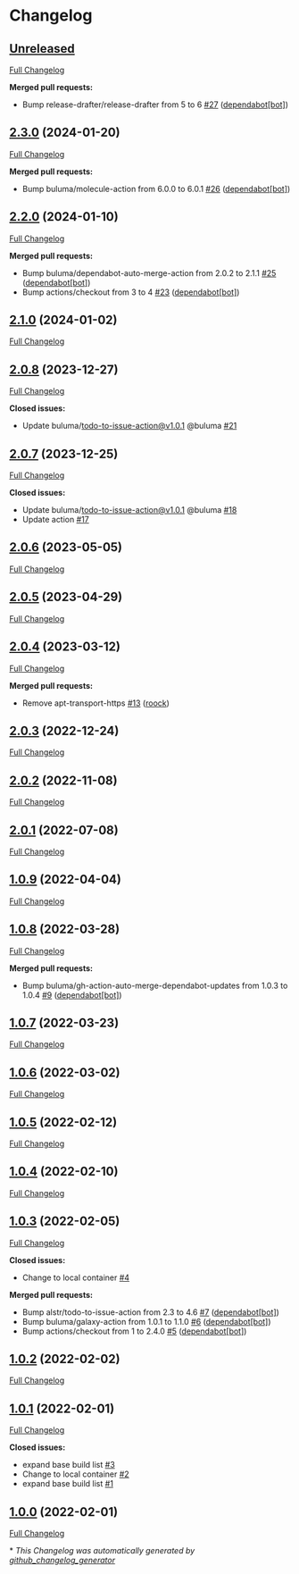 # Changelog

## [Unreleased](https://github.com/buluma/ansible-role-core_dependencies/tree/HEAD)

[Full Changelog](https://github.com/buluma/ansible-role-core_dependencies/compare/2.3.0...HEAD)

**Merged pull requests:**

- Bump release-drafter/release-drafter from 5 to 6 [\#27](https://github.com/buluma/ansible-role-core_dependencies/pull/27) ([dependabot[bot]](https://github.com/apps/dependabot))

## [2.3.0](https://github.com/buluma/ansible-role-core_dependencies/tree/2.3.0) (2024-01-20)

[Full Changelog](https://github.com/buluma/ansible-role-core_dependencies/compare/2.2.0...2.3.0)

**Merged pull requests:**

- Bump buluma/molecule-action from 6.0.0 to 6.0.1 [\#26](https://github.com/buluma/ansible-role-core_dependencies/pull/26) ([dependabot[bot]](https://github.com/apps/dependabot))

## [2.2.0](https://github.com/buluma/ansible-role-core_dependencies/tree/2.2.0) (2024-01-10)

[Full Changelog](https://github.com/buluma/ansible-role-core_dependencies/compare/2.1.0...2.2.0)

**Merged pull requests:**

- Bump buluma/dependabot-auto-merge-action from 2.0.2 to 2.1.1 [\#25](https://github.com/buluma/ansible-role-core_dependencies/pull/25) ([dependabot[bot]](https://github.com/apps/dependabot))
- Bump actions/checkout from 3 to 4 [\#23](https://github.com/buluma/ansible-role-core_dependencies/pull/23) ([dependabot[bot]](https://github.com/apps/dependabot))

## [2.1.0](https://github.com/buluma/ansible-role-core_dependencies/tree/2.1.0) (2024-01-02)

[Full Changelog](https://github.com/buluma/ansible-role-core_dependencies/compare/2.0.8...2.1.0)

## [2.0.8](https://github.com/buluma/ansible-role-core_dependencies/tree/2.0.8) (2023-12-27)

[Full Changelog](https://github.com/buluma/ansible-role-core_dependencies/compare/2.0.7...2.0.8)

**Closed issues:**

- Update buluma/todo-to-issue-action@v1.0.1 @buluma [\#21](https://github.com/buluma/ansible-role-core_dependencies/issues/21)

## [2.0.7](https://github.com/buluma/ansible-role-core_dependencies/tree/2.0.7) (2023-12-25)

[Full Changelog](https://github.com/buluma/ansible-role-core_dependencies/compare/2.0.6...2.0.7)

**Closed issues:**

- Update buluma/todo-to-issue-action@v1.0.1 @buluma [\#18](https://github.com/buluma/ansible-role-core_dependencies/issues/18)
- Update action [\#17](https://github.com/buluma/ansible-role-core_dependencies/issues/17)

## [2.0.6](https://github.com/buluma/ansible-role-core_dependencies/tree/2.0.6) (2023-05-05)

[Full Changelog](https://github.com/buluma/ansible-role-core_dependencies/compare/2.0.5...2.0.6)

## [2.0.5](https://github.com/buluma/ansible-role-core_dependencies/tree/2.0.5) (2023-04-29)

[Full Changelog](https://github.com/buluma/ansible-role-core_dependencies/compare/2.0.4...2.0.5)

## [2.0.4](https://github.com/buluma/ansible-role-core_dependencies/tree/2.0.4) (2023-03-12)

[Full Changelog](https://github.com/buluma/ansible-role-core_dependencies/compare/2.0.3...2.0.4)

**Merged pull requests:**

- Remove apt-transport-https [\#13](https://github.com/buluma/ansible-role-core_dependencies/pull/13) ([roock](https://github.com/roock))

## [2.0.3](https://github.com/buluma/ansible-role-core_dependencies/tree/2.0.3) (2022-12-24)

[Full Changelog](https://github.com/buluma/ansible-role-core_dependencies/compare/2.0.2...2.0.3)

## [2.0.2](https://github.com/buluma/ansible-role-core_dependencies/tree/2.0.2) (2022-11-08)

[Full Changelog](https://github.com/buluma/ansible-role-core_dependencies/compare/2.0.1...2.0.2)

## [2.0.1](https://github.com/buluma/ansible-role-core_dependencies/tree/2.0.1) (2022-07-08)

[Full Changelog](https://github.com/buluma/ansible-role-core_dependencies/compare/1.0.9...2.0.1)

## [1.0.9](https://github.com/buluma/ansible-role-core_dependencies/tree/1.0.9) (2022-04-04)

[Full Changelog](https://github.com/buluma/ansible-role-core_dependencies/compare/1.0.8...1.0.9)

## [1.0.8](https://github.com/buluma/ansible-role-core_dependencies/tree/1.0.8) (2022-03-28)

[Full Changelog](https://github.com/buluma/ansible-role-core_dependencies/compare/1.0.7...1.0.8)

**Merged pull requests:**

- Bump buluma/gh-action-auto-merge-dependabot-updates from 1.0.3 to 1.0.4 [\#9](https://github.com/buluma/ansible-role-core_dependencies/pull/9) ([dependabot[bot]](https://github.com/apps/dependabot))

## [1.0.7](https://github.com/buluma/ansible-role-core_dependencies/tree/1.0.7) (2022-03-23)

[Full Changelog](https://github.com/buluma/ansible-role-core_dependencies/compare/1.0.6...1.0.7)

## [1.0.6](https://github.com/buluma/ansible-role-core_dependencies/tree/1.0.6) (2022-03-02)

[Full Changelog](https://github.com/buluma/ansible-role-core_dependencies/compare/1.0.5...1.0.6)

## [1.0.5](https://github.com/buluma/ansible-role-core_dependencies/tree/1.0.5) (2022-02-12)

[Full Changelog](https://github.com/buluma/ansible-role-core_dependencies/compare/1.0.4...1.0.5)

## [1.0.4](https://github.com/buluma/ansible-role-core_dependencies/tree/1.0.4) (2022-02-10)

[Full Changelog](https://github.com/buluma/ansible-role-core_dependencies/compare/1.0.3...1.0.4)

## [1.0.3](https://github.com/buluma/ansible-role-core_dependencies/tree/1.0.3) (2022-02-05)

[Full Changelog](https://github.com/buluma/ansible-role-core_dependencies/compare/1.0.2...1.0.3)

**Closed issues:**

- Change to local container [\#4](https://github.com/buluma/ansible-role-core_dependencies/issues/4)

**Merged pull requests:**

- Bump alstr/todo-to-issue-action from 2.3 to 4.6 [\#7](https://github.com/buluma/ansible-role-core_dependencies/pull/7) ([dependabot[bot]](https://github.com/apps/dependabot))
- Bump buluma/galaxy-action from 1.0.1 to 1.1.0 [\#6](https://github.com/buluma/ansible-role-core_dependencies/pull/6) ([dependabot[bot]](https://github.com/apps/dependabot))
- Bump actions/checkout from 1 to 2.4.0 [\#5](https://github.com/buluma/ansible-role-core_dependencies/pull/5) ([dependabot[bot]](https://github.com/apps/dependabot))

## [1.0.2](https://github.com/buluma/ansible-role-core_dependencies/tree/1.0.2) (2022-02-02)

[Full Changelog](https://github.com/buluma/ansible-role-core_dependencies/compare/1.0.1...1.0.2)

## [1.0.1](https://github.com/buluma/ansible-role-core_dependencies/tree/1.0.1) (2022-02-01)

[Full Changelog](https://github.com/buluma/ansible-role-core_dependencies/compare/1.0.0...1.0.1)

**Closed issues:**

- expand base build list [\#3](https://github.com/buluma/ansible-role-core_dependencies/issues/3)
- Change to local container [\#2](https://github.com/buluma/ansible-role-core_dependencies/issues/2)
- expand base build list [\#1](https://github.com/buluma/ansible-role-core_dependencies/issues/1)

## [1.0.0](https://github.com/buluma/ansible-role-core_dependencies/tree/1.0.0) (2022-02-01)

[Full Changelog](https://github.com/buluma/ansible-role-core_dependencies/compare/f0a71b23a0d865455a096e3ed36cb04c9c52db40...1.0.0)



\* *This Changelog was automatically generated by [github_changelog_generator](https://github.com/github-changelog-generator/github-changelog-generator)*
